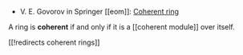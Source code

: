 * V. E. Govorov in Springer [[eom]]: [Coherent ring](https://www.encyclopediaofmath.org//index.php?title=Coherent_ring)

A ring is **coherent** if and only if it is a [[coherent module]] over itself.

[[!redirects coherent rings]]